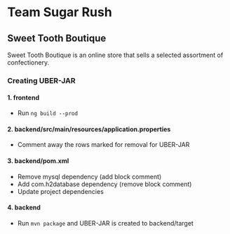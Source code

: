 # Team Sugar Rush
## Sweet Tooth Boutique
Sweet Tooth Boutique is an online store that sells a selected assortment of confectionery.
### Creating UBER-JAR
#### 1. frontend
 * Run `ng build --prod`
#### 2. backend/src/main/resources/application.properties
 * Comment away the rows marked for removal for UBER-JAR
#### 3. backend/pom.xml
 * Remove mysql dependency (add block comment)
 * Add com.h2database dependency (remove block comment)
 * Update project dependencies
#### 4. backend
 * Run `mvn package` and UBER-JAR is created to backend/target
